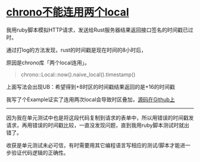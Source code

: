 # [chrono不能连用两个local](/2020/05/rust_chrono_dual_local_ub.md)

我用ruby脚本模拟HTTP请求，发送给Rust服务器结果返回接口签名的时间戳已过时。

通过打log的方法发现，rust的时间戳是现在时间的8小时后，

原因是chrono库「两个local连用」。

> chrono::Local::now().naive_local().timestamp()

上面写法会出现UB：希望得到+8时区的时间戳结果返回的是+16的时间戳

我写了个Example证实了连用两次local会导致时区叠加，[源码在Github上](https://github.com/pymongo/rust_learn/blob/master/examples/get_timestamp.rs)

---

因为我在单元测试中也是将这段代码复制到请求的表单中，所以用错误的时间戳发请求，再用错误的时间戳比较，一直没发现问题，直到我用ruby脚本测试时就出错了。

收获是单元测试未必可信，有时需要用其它编程语言写相应的测试/脚本才能进一步验证代码逻辑的正确性。
